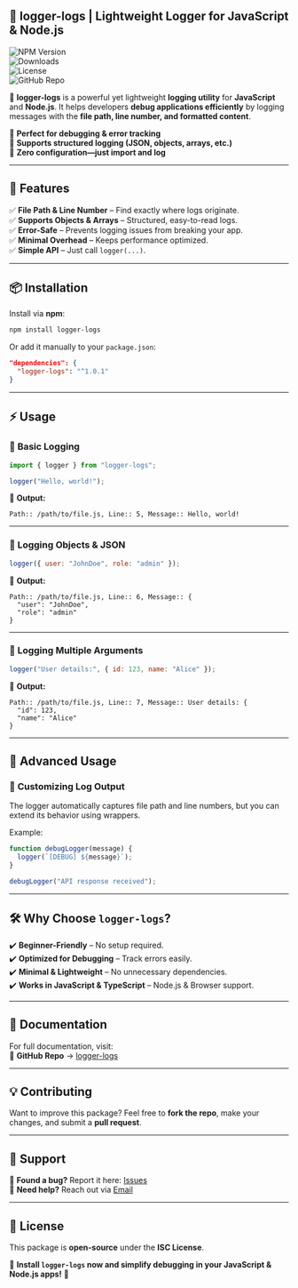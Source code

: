 
## 📜 logger-logs | Lightweight Logger for JavaScript & Node.js  

![NPM Version](https://img.shields.io/npm/v/logger-logs?color=blue&label=version)  
![Downloads](https://img.shields.io/npm/dt/logger-logs?color=green)  
![License](https://img.shields.io/npm/l/logger-logs)  
![GitHub Repo](https://img.shields.io/github/stars/satyamkushwaha11/logger-logs?style=social)  

🚀 **logger-logs** is a powerful yet lightweight **logging utility** for **JavaScript** and **Node.js**. It helps developers **debug applications efficiently** by logging messages with the **file path, line number, and formatted content**.  

🔹 **Perfect for debugging & error tracking**  
🔹 **Supports structured logging (JSON, objects, arrays, etc.)**  
🔹 **Zero configuration—just import and log**  

---

## 🚀 Features  

✅ **File Path & Line Number** – Find exactly where logs originate.  
✅ **Supports Objects & Arrays** – Structured, easy-to-read logs.  
✅ **Error-Safe** – Prevents logging issues from breaking your app.  
✅ **Minimal Overhead** – Keeps performance optimized.  
✅ **Simple API** – Just call `logger(...)`.  

---

## 📦 Installation  

Install via **npm**:  

```sh
npm install logger-logs
```

Or add it manually to your `package.json`:  

```json
"dependencies": {
  "logger-logs": "^1.0.1"
}
```

---

## ⚡ Usage  

### 🔹 **Basic Logging**  

```js
import { logger } from "logger-logs";

logger("Hello, world!");
```

📝 **Output:**  
```
Path:: /path/to/file.js, Line:: 5, Message:: Hello, world!
```

---

### 🔹 **Logging Objects & JSON**  

```js
logger({ user: "JohnDoe", role: "admin" });
```

📝 **Output:**  
```
Path:: /path/to/file.js, Line:: 6, Message:: {
  "user": "JohnDoe",
  "role": "admin"
}
```

---

### 🔹 **Logging Multiple Arguments**  

```js
logger("User details:", { id: 123, name: "Alice" });
```

📝 **Output:**  
```
Path:: /path/to/file.js, Line:: 7, Message:: User details: {
  "id": 123,
  "name": "Alice"
}
```

---

## 📖 Advanced Usage  

### 🔹 **Customizing Log Output**  
The logger automatically captures file path and line numbers, but you can extend its behavior using wrappers.

Example:  
```js
function debugLogger(message) {
  logger(`[DEBUG] ${message}`);
}

debugLogger("API response received");
```

---

## 🛠️ Why Choose `logger-logs`?  

✔️ **Beginner-Friendly** – No setup required.  
✔️ **Optimized for Debugging** – Track errors easily.  
✔️ **Minimal & Lightweight** – No unnecessary dependencies.  
✔️ **Works in JavaScript & TypeScript** – Node.js & Browser support.  

---

## 📖 Documentation  

For full documentation, visit:  
📌 **GitHub Repo** → [logger-logs](https://github.com/satyamkushwaha11/logger-logs)  

---

## 💡 Contributing  

Want to improve this package? Feel free to **fork the repo**, make your changes, and submit a **pull request**.  

---

## 📩 Support  

🔹 **Found a bug?** Report it here: [Issues](https://github.com/satyamkushwaha11/logger-logs/issues)  
🔹 **Need help?** Reach out via [Email](mailto:satyamkushwaha1101@gmail.com)  

---

## 📜 License  

This package is **open-source** under the **ISC License**.  

🚀 **Install `logger-logs` now and simplify debugging in your JavaScript & Node.js apps!** 🚀  

